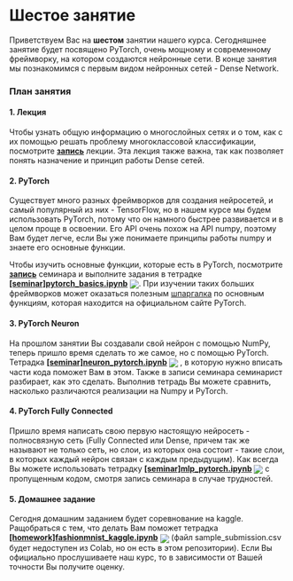 
# Шестое занятие
Приветствуем Вас на **шестом** занятии нашего курса. Сегодняшнее занятие будет посвящено PyTorch, очень мощному и современному фреймворку, на котором создаются нейронные сети. В конце занятия мы познакомимся с первым видом нейронных сетей - Dense Network.

### План занятия
#### 1. Лекция 
Чтобы узнать общую информацию о многослойных сетях и о том, как с их помощью решать проблему многоклассовой классификации, посмотрите   [**запись**](https://www.youtube.com/watch?v=FSb5vuG6Bkw) лекции. Эта лекция также важна, так как позволяет понять назначение и принцип работы Dense сетей.

#### 2. PyTorch
Существует много разных фреймворков для создания нейросетей, и самый популярный из них - TensorFlow, но в нашем курсе мы будем использовать PyTorch, потому что он намного быстрее развивается и в целом проще в освоении. Его API очень похож на API numpy, поэтому Вам будет легче, если Вы уже понимаете принципы работы numpy и знаете его основные функции.

Чтобы изучить основные функции, которые есть в PyTorch, посмотрите [**запись**](https://www.youtube.com/watch?v=UoBYayBPh84) семинара и выполните задания в тетрадке [**[seminar]pytorch_basics.ipynb**](./[seminar]pytorch_basics.ipynb) [<img src="https://colab.research.google.com/assets/colab-badge.svg" align="center">](https://colab.research.google.com/drive/1a92_JCCx53wmnULZ9wQp1NaLvv_X05Ov). При изучении таких больших фреймворков может оказаться полезным [шпаргалка](https://pytorch.org/tutorials/beginner/ptcheat.html) по основным функциям, которая находится на официальном сайте PyTorch.

#### 3. PyTorch Neuron
На прошлом занятии Вы создавали свой нейрон с помощью NumPy, теперь пришло время сделать то же самое, но с помощью PyTorch. Тетрадка [**[seminar]neuron_pytorch.ipynb**](./[seminar]neuron_pytorch.ipynb) [<img src="https://colab.research.google.com/assets/colab-badge.svg" align="center">](https://colab.research.google.com/drive/12Jg7vbA-rOTv6zuxxS1AIBeOWqSp6PfM) , в которую нужно вписать части кода поможет Вам в этом. Также в записи семинара семинарист разбирает, как это сделать. Выполнив тетрадь Вы можете сравнить, насколько различаются реализации на Numpy и PyTorch.

#### 4. PyTorch Fully Connected
Пришло время написать свою первую настоящую нейросеть - полносвязную сеть (Fully Connected или Dense, причем так же называют не только сеть, но слои, из которых она состоит - такие слои, в которых каждый нейрон связан с каждым предыдущим). Как всегда Вы можете использовать тетрадку [**[seminar]mlp_pytorch.ipynb**](./[seminar]mlp_pytorch.ipynb) [<img src="https://colab.research.google.com/assets/colab-badge.svg" align="center">](https://colab.research.google.com/drive/1ClbqFaL4KfiBNRNKIHwzRYogp4pGo6Nl) с пропущенным кодом, смотря запись семинара в случае трудностей.

#### 5. Домашнее задание
Сегодня домашним заданием будет соревнование на kaggle. Ращобраться с тем, что делать Вам поможет тетрадка [**[homework]fashionmnist_kaggle.ipynb**](./[homework]fashionmnist_kaggle.ipynb) [<img src="https://colab.research.google.com/assets/colab-badge.svg" align="center">](https://colab.research.google.com/drive/1yEtpAUlaVKhkU2oSKddwdEQpUf_Yzt0-) (файл sample_submission.csv будет недоступен из Colab, но он есть в этом репозитории). Если Вы официально прослушиваете наш курс, то в зависимости от Вашей точности Вы получите оценку.
